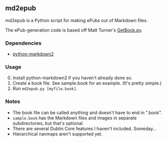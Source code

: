 ## md2epub

md2epub is a Python script for making ePubs out of Markdown files.

The ePub-generation code is based off Matt Turner's [GetBook.py](http://staff.washington.edu/mdturner).

### Dependencies

* [python-markdown2](http://code.google.com/p/python-markdown2/)

### Usage

0. Install python-markdown2 if you haven't already done so.
1. Create a book file. See sample.book for an example. (It's pretty simple.)
2. Run <code>md2epub.py [myfile.book]</code>.

### Notes

* The book file can be called anything and doesn't have to end in ".book".
* <code>sample.book</code> has the Markdown files and images in separate subdirectories, but that's optional.
* There are several Dublin Core features I haven't included. Someday...
* Hierarchical navmaps aren't supported yet.
